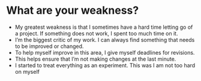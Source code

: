 # What are your weakness?

- My greatest weakness is that I sometimes have a hard time letting go of a project. If something does not work, I spent too much time on it.
- I’m the biggest critic of my work. I can always find something that needs to be improved or changed. 
- To help myself improve in this area, I give myself deadlines for revisions. 
- This helps ensure that I’m not making changes at the last minute.
- I started to treat everything as an experiment. This was I am not too hard on myself